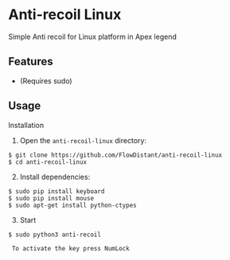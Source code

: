 
Anti-recoil Linux
=====

Simple Anti recoil for Linux platform in Apex legend


## Features

- (Requires sudo)

## Usage
   Installation

   1. Open the `anti-recoil-linux` directory:
   
   ```
   $ git clone https://github.com/FlowDistant/anti-recoil-linux
   $ cd anti-recoil-linux
   ```
   2. Install dependencies:
   ```
   $ sudo pip install keyboard
   $ sudo pip install mouse
   $ sudo apt-get install python-ctypes
   ```
   3. Start 
   ```
   $ sudo python3 anti-recoil
   
    To activate the key press NumLock
